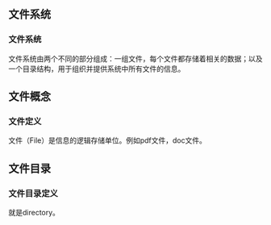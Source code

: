 ## 文件系统

### 文件系统

文件系统由两个不同的部分组成：一组文件，每个文件都存储着相关的数据；以及一个目录结构，用于组织并提供系统中所有文件的信息。



## 文件概念

### 文件定义

文件（File）是信息的逻辑存储单位。例如pdf文件，doc文件。



## 文件目录

### 文件目录定义

就是directory。